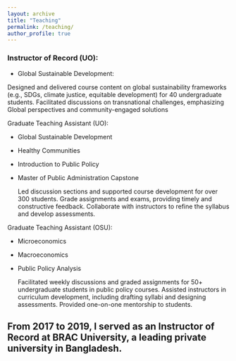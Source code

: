 ```yaml
---
layout: archive
title: "Teaching"
permalink: /teaching/
author_profile: true
---
```


### Instructor of Record (UO): 
- Global Sustainable Development:

Designed and delivered course content on global sustainability frameworks (e.g., SDGs, climate justice, equitable development) for 40 undergraduate students.
Facilitated discussions on transnational challenges, emphasizing Global perspectives and community-engaged solutions

Graduate Teaching Assistant (UO): 

- Global Sustainable Development  
- Healthy Communities 
- Introduction to Public Policy  
- Master of Public Administration Capstone 

  Led discussion sections and supported course development for over 300 students. 
  Grade assignments and exams, providing timely and constructive feedback. 
  Collaborate with instructors to refine the syllabus and develop assessments. 

Graduate Teaching Assistant (OSU): 

- Microeconomics 
- Macroeconomics
- Public Policy Analysis

  Facilitated weekly discussions and graded assignments for 50+ undergraduate students in public policy courses. 
  Assisted instructors in curriculum development, including drafting syllabi and designing assessments. 
  Provided one-on-one mentorship to students.


## From 2017 to 2019, I served as an Instructor of Record at BRAC University, a leading private university in Bangladesh. 
